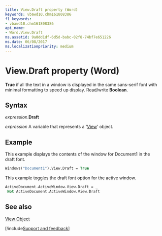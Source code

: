 ```yaml
---
title: View.Draft property (Word)
keywords: vbawd10.chm161808386
f1_keywords:
- vbawd10.chm161808386
api_name:
- Word.View.Draft
ms.assetid: 9a0dd1df-6d5d-babc-02f8-74bf7e651226
ms.date: 06/08/2017
ms.localizationpriority: medium
---
```



# View.Draft property (Word)

 **True** if all the text in a window is displayed in the same sans-serif font with minimal formatting to speed up display. Read/write **Boolean**.


## Syntax

_expression_.**Draft**

_expression_ A variable that represents a '[View](Word.View.md)' object.


## Example

This example displays the contents of the window for Document1 in the draft font.


```vb
Windows("Document1").View.Draft = True
```

This example toggles the draft font option for the active window.




```vb
ActiveDocument.ActiveWindow.View.Draft = _ 
 Not ActiveDocument.ActiveWindow.View.Draft
```


## See also


[View Object](Word.View.md)

[!include[Support and feedback](~/includes/feedback-boilerplate.md)]
